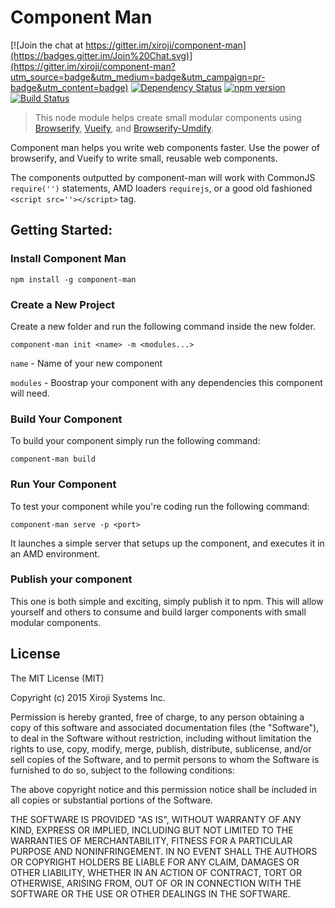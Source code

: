 # Component Man

[![Join the chat at https://gitter.im/xiroji/component-man](https://badges.gitter.im/Join%20Chat.svg)](https://gitter.im/xiroji/component-man?utm_source=badge&utm_medium=badge&utm_campaign=pr-badge&utm_content=badge)
[![Dependency Status](https://david-dm.org/xiroji/component-man.svg)](https://david-dm.org/xiroji/component-man)
[![npm version](https://badge.fury.io/js/component-man.svg)](http://badge.fury.io/js/component-man)
[![Build Status](https://travis-ci.org/xiroji/component-man.svg?branch=master)](https://travis-ci.org/xiroji/component-man)

> This node module helps create small modular components using [Browserify](http://browserify.org), [Vueify](https://github.com/vuejs/vueify), and [Browserify-Umdify](https://github.com/xiroji/browserify-umdify).

Component man helps you write web components faster. Use the power of browserify, and Vueify to write small, reusable web components.

The components outputted by component-man will work with CommonJS `require('')` statements, AMD loaders `requirejs`, or a good old fashioned `<script src=''></script>` tag.

## Getting Started:

### Install Component Man

    npm install -g component-man

### Create a New Project

Create a new folder and run the following command inside the new folder.

    component-man init <name> -m <modules...>

`name`    - Name of your new component

`modules` - Boostrap your component with any dependencies this component will need.


### Build Your Component

To build your component simply run the following command:

    component-man build

### Run Your Component

To test your component while you're coding run the following command:

    component-man serve -p <port>

It launches a simple server that setups up the component, and executes it in an AMD environment.

### Publish your component

This one is both simple and exciting, simply publish it to npm. This will allow yourself and others to consume and build larger components with small modular components. 

## License
The MIT License (MIT)

Copyright (c) 2015 Xiroji Systems Inc.

Permission is hereby granted, free of charge, to any person obtaining a copy of this software and associated documentation files (the "Software"), to deal in the Software without restriction, including without limitation the rights to use, copy, modify, merge, publish, distribute, sublicense, and/or sell copies of the Software, and to permit persons to whom the Software is furnished to do so, subject to the following conditions:

The above copyright notice and this permission notice shall be included in all copies or substantial portions of the Software.

THE SOFTWARE IS PROVIDED "AS IS", WITHOUT WARRANTY OF ANY KIND, EXPRESS OR IMPLIED, INCLUDING BUT NOT LIMITED TO THE WARRANTIES OF MERCHANTABILITY, FITNESS FOR A PARTICULAR PURPOSE AND NONINFRINGEMENT. IN NO EVENT SHALL THE AUTHORS OR COPYRIGHT HOLDERS BE LIABLE FOR ANY CLAIM, DAMAGES OR OTHER LIABILITY, WHETHER IN AN ACTION OF CONTRACT, TORT OR OTHERWISE, ARISING FROM, OUT OF OR IN CONNECTION WITH THE SOFTWARE OR THE USE OR OTHER DEALINGS IN THE SOFTWARE.
